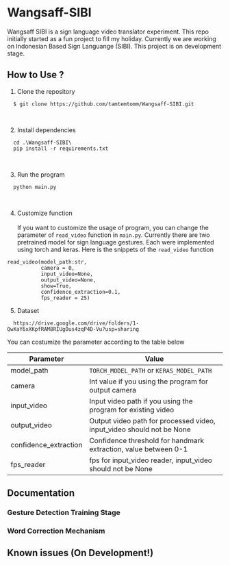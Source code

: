# Wangsaff-SIBI
Wangsaff SIBI is a sign language video translator experiment. This repo initially started as a fun project to fill my holiday.
Currently we are working on Indonesian Based Sign Languange (SIBI). This project is on development stage.

## How to Use ?
1. Clone the repository
```
  $ git clone https://github.com/tamtemtomm/Wangsaff-SIBI.git
```
</br>

2. Install dependencies
```
  cd .\Wangsaff-SIBI\
  pip install -r requirements.txt
```
<br/>

3. Run the program
```
  python main.py
```
<br/>

4. Customize function </br> </br>
If you want to customize the usage of program, you can change the parameter of `read_video` function in `main.py`. Currently there are two pretrained model for sign language gestures. Each were implemented using torch and keras. Here is the snippets of the `read_video` function


```
read_video(model_path:str,
           camera = 0,
           input_video=None, 
           output_video=None, 
           show=True,
           confidence_extraction=0.1,
           fps_reader = 25)
```

5. Dataset
```
  https://drive.google.com/drive/folders/1-QwXaY6xXKpfRAM8RIUgOus4zqP4D-Vu?usp=sharing
```
You can costumize the parameter according to the table below </br>

|  Parameter  |  Value  |
|  ---------- | ------- |
|  model_path |  `TORCH_MODEL_PATH` or `KERAS_MODEL_PATH`|
|  camera |  Int value if you using the program for output camera |
|  input_video |  Input video path if you using the program for existing video |
|  output_video |  Output video path for processed video, input_video should not be None |
|  confidence_extraction |  Confidence threshold for handmark extraction, value between 0-1 |
|  fps_reader |  fps for input_video reader, input_video should not be None |

## Documentation

### Gesture Detection Training Stage
### Word Correction Mechanism

## Known issues (On Development!)
